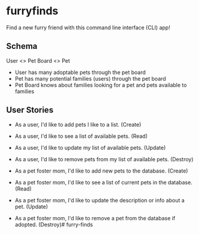 # furryfinds
Find a new furry friend with this command line interface (CLI) app! 


## Schema

User <> Pet Board <> Pet

- User has many adoptable pets through the pet board
- Pet has many potential families (users) through the pet board 
- Pet Board knows about families looking for a pet and pets available to families


## User Stories 

- As a user, I'd like to add pets I like to a list. (Create)
- As a user, I'd like to see a list of available pets. (Read)
- As a user, I'd like to update my list of available pets. (Update)
- As a user, I'd like to remove pets from my list of available pets. (Destroy)

- As a pet foster mom, I'd like to add new pets to the database. (Create)
- As a pet foster mom, I'd like to see a list of current pets in the database. (Read)
- As a pet foster mom, I'd like to update the description or info about a pet. (Update)
- As a pet foster mom, I'd like to remove a pet from the database if adopted. (Destroy)# furry-finds
